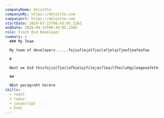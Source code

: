 ```yaml
---
companyName: Deloitte
companyURL: https://deloitte.com
companyUrl: https://deloitte.com
startDate: 2019-07-23T06:43:05.226Z
endDate: 2020-04-23T06:43:05.239Z
role: Front End Developer
summary: >
  ### My Team

  My team of developers......fejiafiejalfjeilafjelaifjeafjeafeafea

  #

  Next we did thisfejialfjeilafhielajfilejaifleailfheilahgileageoafethisfejialfjeilafhielajfilejaifleailfheilahgileageoafethisfejialfjeilafhielajfilejaifleailfheilahgileageoafethisfejialfjeilafhielajfilejaifleailfheilahgileageoafethisfejialfjeilafhielajfilejaifleailfheilahgileageoafethisfejialfjeilafhielajfilejaifleailfheilahgileageoafe

  ##

  NExt paragraht herere
skills:
  - react
  - redux
  - javascript
  - html
---
```

